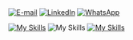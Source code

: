 ##
<div align="left"> 


  [![E-mail](https://img.shields.io/badge/-Email-242938?style=for-the-badge&logo=microsoft-outlook&logoColor=e34133&color:FFF)](mailto:lucasramalho.dev@gmail.com")
  [![LinkedIn](https://img.shields.io/badge/-LinkedIn-242938?style=for-the-badge&logo=linkedin&logoColor=0474b4&color:FFF)](https://www.linkedin.com/in/jo%C3%A3o-lucas-de-brito-ramalho-2484b8238/)
  [![WhatsApp](https://img.shields.io/badge/-WhatsApp-242938?style=for-the-badge&logo=WhatsApp&logoColor=238636&color:FFF)](https://api.whatsapp.com/send?phone=5583988501228)

  
</div>
  
  [![My Skills](https://skillicons.dev/icons?i=java,spring&theme=dark)](https://skillicons.dev)
  ![My Skills](https://go-skill-icons.vercel.app/api/icons?i=oracle,plsql)
  [![My Skills](https://skillicons.dev/icons?i=react,mongodb,docker,gitlab&theme=dark)](https://skillicons.dev)
</div>
